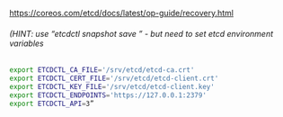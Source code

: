 https://coreos.com/etcd/docs/latest/op-guide/recovery.html

###### (HINT: use “etcdctl snapshot save <file>” - but need to set etcd environment variables
```sh
export ETCDCTL_CA_FILE='/srv/etcd/etcd-ca.crt'
export ETCDCTL_CERT_FILE='/srv/etcd/etcd-client.crt'
export ETCDCTL_KEY_FILE='/srv/etcd/etcd-client.key'
export ETCDCTL_ENDPOINTS='https://127.0.0.1:2379'
export ETCDCTL_API=3”
```
